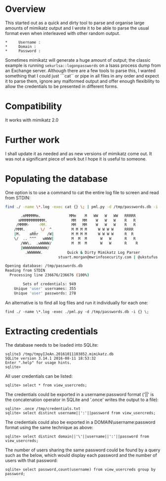 # Overview

This started out as a quick and dirty tool to parse and organise large amounts of mimikatz output and I wrote it to be able to parse the usual format even when interleaved with other random output.

```
*     Username :
*     Domain :
*     Password :
```

Sometimes mimikatz will generate a huge amount of output; the classic example is running ```sekurlsa::logonpasswords``` on a lsass process dump from an Exchange server. Although there are a few tools to parse this, I wanted something that I could just ```cat`` or pipe in all files in any order and expect it to parse them, ignore any malformed output and offer enough flexibility to allow the credentials to be presented in different forms.

# Compatibility

It works with mimikatz 2.0

# Further work

I shall update it as needed and as new versions of mimikatz come out. It was not a significant piece of work but I hope it is useful to someone.

# Populating the database
One option is to use a command to cat the entire log file to screen and read from STDIN:

```bash
find ./ -name \*.log -exec cat {} \; | pml.py -d /tmp/passwords.db -i -

       .mMMMMMm.             MMm    M   WW   W   WW   RRRRR
      mMMMMMMMMMMM.           MM   MM    W   W   W    R   R
     /MMMM-    -MM.           MM   MM    W   W   W    R   R
    /MMM.    _  \/  ^         M M M M     W W W W     RRRR
    |M.    aRRr    /W|        M M M M     W W W W     R  R
    \/  .. ^^^   wWWW|        M  M  M      W   W      R   R
       /WW\.  .wWWWW/         M  M  M      W   W      R    R
       |WWWWWWWWWWW/
         .WWWWWW.           Quick & Dirty Mimikatz Log Parser
                        stuart.morgan@mwrinfosecurity.com | @ukstufus

Opening database: /tmp/passwords.db
Reading from STDIN
  Processing line 236676/236676 (100%)

        Sets of credentials: 949
    Unique 'user' usernames: 355
    Unique 'user' passwords: 278
```

An alternative is to find all log files and run it individually for each one:

```
find ./ -name \*.log -exec ./pml.py -d /tmp/passwords.db -i {} \;
```

# Extracting credentials
The database needs to be loaded into SQLite:

```
sqlite3 /tmp/tmpyIJeAn.20161011103852.mimikatz.db
SQLite version 3.14.1 2016-08-11 18:53:32
Enter ".help" for usage hints.
sqlite> 
```

All user credentials can be listed:

```
sqlite> select * from view_usercreds;
```

The credentials could be exported in a username:password format ('||' is the concatenation operator in SQLite and '.once' writes the output to a file):

```
sqlite> .once /tmp/credentials.txt
sqlite> select distinct username||':'||password from view_usercreds;
```

The credentials could also be exported in a DOMAIN\username:password format using the same technique as above:

```
sqlite> select distinct domain||'\'||username||':'||password from view_usercreds;
```

The number of users sharing the same password could be found by a query such as the below, which would display each password and the number of users with that password:

```
sqlite> select password,count(username) from view_usercreds group by password;
```
